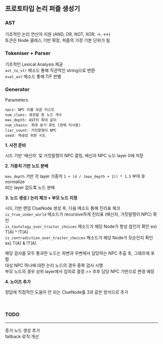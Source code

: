 ## 프로토타입 논리 퍼즐 생성기

### AST
기초적인 논리 연산자 지원 (AND, OR, NOT, XOR, ->, <->)  
토큰은 Node 클래스 기반 확장, 퍼즐의 가장 기본 단위가 됨

### Tokeniser + Parser
기초적인 Lexical Analysis 제공  
```ast_to_str``` 메소드 통해 직관적인 string으로 변환  
```eval_ast``` 메소드 통해 T/F 판별  

### Generator
Parameters
```
npcs: NPC 이름 모음 리스트
num_clues: 생성할 총 노드 개수
max_depth: AST의 최대 깊이
num_chains: 최대 분기 루트 (현재 미사용)
liar_count: 거짓말쟁이 NPC
seed: 재생성 위한 시드
```

**1. 사전 준비** 

시드 기반 '배신자' 및 거짓말쟁이 NPC 결정, 배신자 NPC 노드 layer 0에 저장  

**2. 가중치 기반 노드 분배**  

```max_depth``` 기반 각 layer 가중치 ```1 + (d / (max_depth + 1)) * 1.5``` 부여 후 normalize  
비는 layer 없도록 노드 분배

**3. 노드 생성 / 논리 체크 + 부모 노드 지정**  

시드 기반 랜덤 ClueNode 생성 후, 다음 메소드 통해 진리표 체크   
```is_true_under_world``` 메소드가 recursive하게 진리표 (배신자, 거짓말쟁이 NPC) 확인   
```is_tautology_over_traitor_choices``` 메소드가 해당 Node가 항상 참인지 확인  ex) T(A) ^ !T(A)   
```is_contradiction_over_traitor_choices``` 메소드가 해당 Node가 모순인지 확인  ex) T(A) & !T(A)  

해당 검사를 모두 통과한 노드는 좌변과 우변에서 담당하는 NPC 추출 후, 그래프에 포함  
대상 NPC 하나에 대한 논리 노드의 경우 중복 검사 시행  
부모 노드의 경우 상위 layer에서 임의로 결정 >> 추후 담당 NPC 기반으로 변경 예정

**4. 노이즈 추가**  

정답에 직접적인 도움이 안 되는 ClueNode를 3과 같은 방식으로 추가 

<br>  

### TODO
___
증거 노드 생성 추가  
fallback 로직 개선  